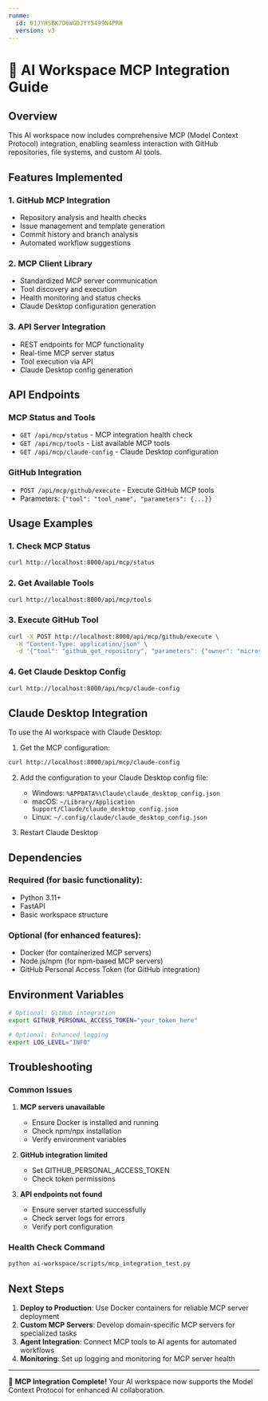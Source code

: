 ```yaml
---
runme:
  id: 01JYHSBK7D6WGDJYY5499N4PRH
  version: v3
---
```


# 🔌 AI Workspace MCP Integration Guide

## Overview

This AI workspace now includes comprehensive MCP (Model Context Protocol) integration,
enabling seamless interaction with GitHub repositories, file systems, and custom AI tools.

## Features Implemented

### 1. GitHub MCP Integration

- Repository analysis and health checks
- Issue management and template generation
- Commit history and branch analysis
- Automated workflow suggestions

### 2. MCP Client Library

- Standardized MCP server communication
- Tool discovery and execution
- Health monitoring and status checks
- Claude Desktop configuration generation

### 3. API Server Integration

- REST endpoints for MCP functionality
- Real-time MCP server status
- Tool execution via API
- Claude Desktop config generation

## API Endpoints

### MCP Status and Tools

- `GET /api/mcp/status` - MCP integration health check
- `GET /api/mcp/tools` - List available MCP tools
- `GET /api/mcp/claude-config` - Claude Desktop configuration

### GitHub Integration

- `POST /api/mcp/github/execute` - Execute GitHub MCP tools
- Parameters: `{"tool": "tool_name", "parameters": {...}}`

## Usage Examples

### 1. Check MCP Status

```bash {"id":"01JYHSBK7D6WGDJYY53RMK3Y34"}
curl http://localhost:8000/api/mcp/status
```

### 2. Get Available Tools

```bash {"id":"01JYHSBK7D6WGDJYY53SR0GHQE"}
curl http://localhost:8000/api/mcp/tools
```

### 3. Execute GitHub Tool

```bash {"id":"01JYHSBK7D6WGDJYY53WEFG69D"}
curl -X POST http://localhost:8000/api/mcp/github/execute \
  -H "Content-Type: application/json" \
  -d '{"tool": "github_get_repository", "parameters": {"owner": "microsoft", "repo": "semantic-kernel"}}'
```

### 4. Get Claude Desktop Config

```bash {"id":"01JYHSBK7D6WGDJYY53WTGBBPE"}
curl http://localhost:8000/api/mcp/claude-config
```

## Claude Desktop Integration

To use the AI workspace with Claude Desktop:

1. Get the MCP configuration:

```bash {"id":"01JYHSBK7D6WGDJYY53Z7HWSF3"}
curl http://localhost:8000/api/mcp/claude-config
```

2. Add the configuration to your Claude Desktop config file:

   - Windows: `%APPDATA%\Claude\claude_desktop_config.json`
   - macOS: `~/Library/Application Support/Claude/claude_desktop_config.json`
   - Linux: `~/.config/claude/claude_desktop_config.json`

3. Restart Claude Desktop

## Dependencies

### Required (for basic functionality):

- Python 3.11+
- FastAPI
- Basic workspace structure

### Optional (for enhanced features):

- Docker (for containerized MCP servers)
- Node.js/npm (for npm-based MCP servers)
- GitHub Personal Access Token (for GitHub integration)

## Environment Variables

```bash {"id":"01JYHSBK7D6WGDJYY5429X4ND9"}
# Optional: GitHub integration
export GITHUB_PERSONAL_ACCESS_TOKEN="your_token_here"

# Optional: Enhanced logging
export LOG_LEVEL="INFO"
```

## Troubleshooting

### Common Issues

1. **MCP servers unavailable**

   - Ensure Docker is installed and running
   - Check npm/npx installation
   - Verify environment variables

2. **GitHub integration limited**

   - Set GITHUB_PERSONAL_ACCESS_TOKEN
   - Check token permissions

3. **API endpoints not found**

   - Ensure server started successfully
   - Check server logs for errors
   - Verify port configuration

### Health Check Command

```bash {"id":"01JYHSBK7D6WGDJYY543DZ1FE4"}
python ai-workspace/scripts/mcp_integration_test.py
```

## Next Steps

1. **Deploy to Production**: Use Docker containers for reliable MCP server deployment
2. **Custom MCP Servers**: Develop domain-specific MCP servers for specialized tasks
3. **Agent Integration**: Connect MCP tools to AI agents for automated workflows
4. **Monitoring**: Set up logging and monitoring for MCP server health

---

🎉 **MCP Integration Complete!**
Your AI workspace now supports the Model Context Protocol for enhanced AI collaboration.
